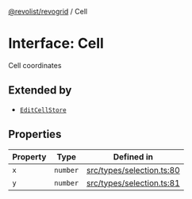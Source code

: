 [@revolist/revogrid](README.md) / Cell

# Interface: Cell

Cell coordinates

## Extended by

- [`EditCellStore`](Interface.EditCellStore.md)

## Properties

| Property | Type | Defined in |
| ------ | ------ | ------ |
| `x` | `number` | [src/types/selection.ts:80](https://github.com/revolist/revogrid/blob/7441a116e7c14801fe05f009e2206ea7b70630f5/src/types/selection.ts#L80) |
| `y` | `number` | [src/types/selection.ts:81](https://github.com/revolist/revogrid/blob/7441a116e7c14801fe05f009e2206ea7b70630f5/src/types/selection.ts#L81) |
